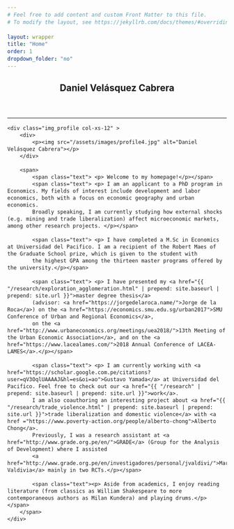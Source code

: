 ```yaml
---
# Feel free to add content and custom Front Matter to this file.
# To modify the layout, see https://jekyllrb.com/docs/themes/#overriding-theme-defaults

layout: wrapper
title: "Home"
order: 1
dropdown_folder: "no"
---
```

<article>
<header class="page-header">
	<h1>Daniel Velásquez Cabrera</h1>	
</header>

<hr>
  
	<div class="img_profile col-xs-12" >	
		<div> 
			<p><img src="/assets/images/profile4.jpg" alt="Daniel Velásquez Cabrera"></p>
		</div> 
		
		<span>  
			<span class="text"> <p> Welcome to my homepage!</p></span>
			<span class="text"> <p> I am an applicant to a PhD program in Economics. My fields of interest include development and labor economics, both with a focus on economic geography and urban economics.
			Broadly speaking, I am currently studying how external shocks (e.g. mining and trade liberalization) affect microeconomic markets, among other research projects. </p></span>
	
			<span class="text"> <p> I have completed a M.Sc in Economics at Universidad del Pacifico. I am a recipient of the Robert Maes of the Graduate School prize, which is given to the student with 
			the highest GPA among the thirteen master programs offered by the university.</p></span>
	
			<span class="text"> <p> I have presented my <a href="{{ "/research/exploration_agglomeration.html" | prepend: site.baseurl | prepend: site.url }}">master degree thesis</a> 
			(advisor: <a href="https://jorgedelaroca.name/">Jorge de la Roca</a>) on the <a href="https://economics.smu.edu.sg/urban2017">SMU Conference of Urban and Regional Economics</a>, 
			on the <a href="http://www.urbaneconomics.org/meetings/uea2018/">13th Meeting of the Urban Economic Association</a>, and on the <a href="https://www.lacealames.com/">2018 Annual Conference of LACEA-LAMES</a>.</p></span>

			<span class="text"> <p> I am currently working with <a href="https://scholar.google.com.pe/citations?user=qV3OqlUAAAAJ&hl=es&oi=ao">Gustavo Yamada</a> at Universidad del Pacifico. Feel free to check out our <a href="{{ "/research" | prepend: site.baseurl | prepend: site.url }}">work</a>. 
			I am also coauthoring an interesting project about <a href="{{ "/research/trade_violence.html" | prepend: site.baseurl | prepend: site.url }}">trade liberalization and domestic violence</a> with <a href ="https://www.poverty-action.org/people/alberto-chong">Alberto Chong</a>.
			Previously, I was a research assistant at <a href="http://www.grade.org.pe/en/">GRADE</a> (Group for the Analysis of Development) where I assisted 
			<a href="http://www.grade.org.pe/en/investigadores/personal/jvaldivi/">Martín Valdivia</a> mainly in two RCTs.</p></span>
	
			<span class="text"><p> Aside from academics, I enjoy reading literature (from classics as William Shakespeare to more contemporaneous authors as Milan Kundera) and playing drums.</p></span>
		</span>
	</div>

</article>

